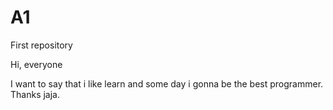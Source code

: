 # A1
First repository

Hi, everyone

I want to say that i like learn and some day i gonna be the best programmer. 
Thanks jaja.
